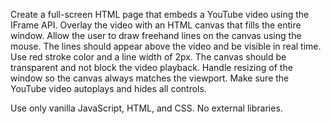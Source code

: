 Create a full-screen HTML page that embeds a YouTube video using the IFrame API.
Overlay the video with an HTML canvas that fills the entire window.
Allow the user to draw freehand lines on the canvas using the mouse.
The lines should appear above the video and be visible in real time.
Use red stroke color and a line width of 2px.
The canvas should be transparent and not block the video playback.
Handle resizing of the window so the canvas always matches the viewport.
Make sure the YouTube video autoplays and hides all controls.

Use only vanilla JavaScript, HTML, and CSS.
No external libraries.
